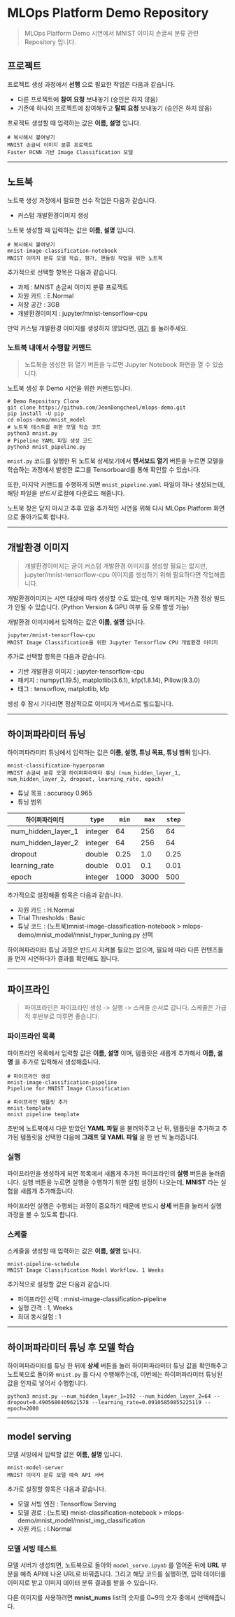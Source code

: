 # MLOps Platform Demo Repository
> MLOps Platform Demo 시연에서 MNIST 이미지 손글씨 분류 관련 Repository 입니다.

## 프로젝트

프로젝트 생성 과정에서 __선행__ 으로 필요한 작업은 다음과 같습니다.
- 다른 프로젝트에 __참여 요청__ 보내놓기 (승인은 하지 않음)
- 기존에 하나의 프로젝트에 참여해두고 __탈퇴 요청__ 보내놓기 (승인은 하지 않음)

프로젝트 생성할 때 입력하는 값은 __이름, 설명__ 입니다.

```
# 복사해서 붙여넣기
MNIST 손글씨 이미지 분류 프로젝트
Faster RCNN 기반 Image Classification 모델
```

-------------------

## 노트북

노트북 생성 과정에서 필요한 선수 작업은 다음과 같습니다.
- 커스텀 개발환경이미지 생성

노트북 생성할 때 입력하는 값은 __이름, 설명__ 입니다.

```
# 복사해서 붙여넣기
mnist-image-classification-notebook
MNIST 이미지 분류 모델 학습, 평가, 핸들링 작업을 위한 노트북
```

추가적으로 선택할 항목은 다음과 같습니다.
- 과제 : MNIST 손글씨 이미지 분류 프로젝트
- 자원 카드 : E.Normal
- 저장 공간 : 3GB
- 개발환경이미지 : jupyter/mnist-tensorflow-cpu

만약 커스텀 개발환경 이미지를 생성하지 않았다면, [여기](#image) 를 눌러주세요.

### 노트북 내에서 수행할 커맨드
> 노트북을 생성한 뒤 열기 버튼을 누르면 Jupyter Notebook 화면을 열 수 있습니다.

노트북 생성 후 Demo 시연을 위한 커맨드입니다.

```shell
# Demo Repository Clone
git clone https://github.com/JeonDongcheol/mlops-demo.git
pip install -U pip
cd mlops-demo/mnist_model
# 노트북 테스트를 위한 모델 학습 코드
python3 mnist.py
# Pipeline YAML 파일 생성 코드
python3 mnist_pipeline.py
```

```mnist.py``` 코드를 실행한 뒤 노트북 상세보기에서 __텐서보드 열기__ 버튼을 누르면 모델을 학습하는 과정에서 발생한 로그를 Tensorboard를 통해 확인할 수 있습니다.

또한, 마지막 커맨드를 수행하게 되면 ```mnist_pipeline.yaml``` 파일이 하나 생성되는데, 해당 파일을 _반드시_ 로컬에 다운로드 해줍니다.

노트북 창은 닫지 마시고 추후 있을 추가적인 시연을 위해 다시 MLOps Platform 화면으로 돌아가도록 합니다.

-------------------

## 개발환경 이미지 <a name="image" />
> 개발환경이미지는 굳이 커스텀 개발환경 이미지를 생성할 필요는 없지만, jupyter/mnist-tensorflow-cpu 이미지를 생성하기 위해 필요하다면 작업해줍니다.

개발환경이미지는 시연 대상에 따라 생성할 수도 있는데, 일부 패키지는 가끔 정상 빌드가 안될 수 있습니다. (Python Version & GPU 여부 등 오류 발생 가능)

개발환경 이미지에서 입력하는 값은 __이름, 설명__ 입니다.

```
jupyter/mnist-tensorflow-cpu
MNIST Image Classification을 위한 Jupyter Tensorflow CPU 개발환경 이미지
```

추가로 선택할 항목은 다음과 같습니다.

- 기반 개발환경 이미지 : jupyter-tensorflow-cpu
- 패키지 : numpy(1.19.5), matplotlib(3.6.1), kfp(1.8.14), Pillow(9.3.0)
- 태그 : tensorflow, matplotlib, kfp

생성 후 잠시 기다리면 정상적으로 이미지가 넥서스로 빌드됩니다.

-------------------

## 하이퍼파라미터 튜닝

하이퍼파라미터 튜닝에서 입력하는 값은 __이름, 설명, 튜닝 목표, 튜닝 범위__ 입니다.

```
mnist-classification-hyperparam
MNIST 손글씨 분류 모델 하이퍼파라미터 튜닝 (num_hidden_layer_1, num_hidden_layer_2, dropout, learning_rate, epoch)
```

- 튜닝 목표 : accuracy 0.965
- 튜닝 범위

| `하이퍼파라미터`    | `type`   | `min` | `max`  | `step` |
|--------------------|--------|------|------|----|
| num_hidden_layer_1 | integer | 64   | 256  |64|
| num_hidden_layer_2 | integer | 64   | 256  |64|
| dropout | double | 0.25 | 1.0  | 0.25 |
| learning_rate | double | 0.01 | 0.1  | 0.01 |
| epoch | integer | 1000  | 3000 |500|

추가적으로 설정해줄 항목은 다음과 같습니다.

- 자원 카드 : H.Normal
- Trial Thresholds : Basic
- 튜닝 코드 : (노트북)mnist-image-classification-notebook > mlops-demo/mnist_model/mnist_hyper_tuning.py 선택

하이퍼파라미터 튜닝 과정은 반드시 지켜볼 필요는 없으며, 필요에 따라 다른 컨텐츠들을 먼저 시연하다가 결과를 확인해도 됩니다.

-------------------------------

## 파이프라인
> 파이프라인은 파이프라인 생성 -> 실행 -> 스케줄 순서로 갑니다. 스케줄은 가급적 후반부로 미루면 좋습니다.

### 파이프라인 목록

파이프라인 목록에서 입력할 값은 __이름, 설명__ 이며, 템플릿은 새롭게 추가해서 __이름, 설명__ 을 추가로 입력해서 생성해줍니다.

```
# 파이프라인 생성
mnist-image-classification-pipeline
Pipeline for MNIST Image Classification

# 파이프라인 템플릿 추가
mnist-template
mnist pipeline template
```

초반에 노트북에서 다운 받았던 __YAML 파일__ 을 불러와주고 난 뒤, 템플릿을 추가하고 추가된 템플릿을 선택한 다음에 __그래프 및 YAML 파일__ 을 한 번 씩 눌러줍니다.

### 실행

파이프라인을 생성하게 되면 목록에서 새롭게 추가된 파이프라인의 __실행__ 버튼을 눌러줍니다. 실행 버튼을 누르면 실행을 수행하기 위한 실험 설정이 나오는데, __MNIST__ 라는 실험을 새롭게 추가해줍니다.

파이프라인 실행은 수행되는 과정이 중요하기 때문에 반드시 __상세__ 버튼을 눌러서 실행 과정을 볼 수 있도록 합니다.

### 스케줄

스케줄을 생성할 때 입력하는 값은 __이름, 설명__ 입니다.

```
mnist-pipeline-schedule
MNIST Image Classification Model Workflow. 1 Weeks
```

추가적으로 설정할 값은 다음과 같습니다.

- 파이프라인 선택 : mnist-image-classification-pipeline
- 실행 간격 : 1, Weeks
- 최대 동시실험 : 1

-----------

## 하이퍼파라미터 튜닝 후 모델 학습

하이퍼파라미터를 튜닝 한 뒤에 __상세__ 버튼을 눌러 하이퍼파라미터 튜닝 값을 확인해주고 노트북으로 돌아와 ```mnist.py``` 를 다시 수행해주는데, 이번에는 하이퍼파라미터 튜닝된 값을 인자로 넣어서 수행합니다.

```
python3 mnist.py --num_hidden_layer_1=192 --num_hidden_layer_2=64 --dropout=0.4905680409621578 --learning_rate=0.09105850855225119 --epoch=2000
```

----------

## model serving

모델 서빙에서 입력할 값은 __이름, 설명__ 입니다.

```
mnist-model-server
MNIST 이미지 분류 모델 예측 API 서버
```

추가로 설정할 항목은 다음과 같습니다.

- 모델 서빙 엔진 : Tensorflow Serving
- 모델 경로 : (노트북) mnist-classification-notebook > mlops-demo/mnist_model/mnist_img_classification
- 자원 카드 : I.Normal

### 모델 서빙 테스트

모델 서버가 생성되면, 노트북으로 돌아와 ```model_serve.ipynb``` 를 열어준 뒤에 __URL__ 부분을 예측 API에 나온 URL로 바꿔줍니다. 그리고 해당 코드를 실행하면, 입력 데이터를 이미지로 받고 이미지 데이터 분류 결과를 받을 수 있습니다.
   
다른 이미지를 사용하려면 __mnist_nums__ list의 숫자를 0~9의 숫자 중에서 선택해줍니다.
